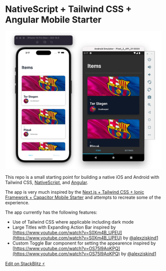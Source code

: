 # NativeScript + Tailwind CSS + Angular Mobile Starter

![Screenshot](./screenshot.png)

This repo is a small starting point for building a native iOS and Android with Tailwind CSS, [NativeScript](https://nativescript.com/), and [Angular](https://angular.com/).

The app is very much inspired by the [Next.js + Tailwind CSS + Ionic Framework + Capacitor Mobile Starter](https://dev.to/ionic/build-mobile-apps-with-tailwind-css-next-js-ionic-framework-and-capacitor-3kij) and attempts to recreate some of the experience.

The app currently has the following features:

- Use of Tailwind CSS where applicable including dark mode
- Large Titles with Expanding Action Bar inspired by [https://www.youtube.com/watch?v=S0Xm4B_UPEU](https://www.youtube.com/watch?v=S0Xm4B_UPEU) by [@alexziskind1](https://www.github.com/@alexziskind1)
- Custom Toggle Bar component for setting the appearence inspired by [https://www.youtube.com/watch?v=OS75l9AoKPQ](https://www.youtube.com/watch?v=OS75l9AoKPQ) by [@alexziskind1](https://www.github.com/@alexziskind1)

[Edit on StackBlitz ⚡️](https://stackblitz.com/edit/nativescript-tailwind-angular-starter)

